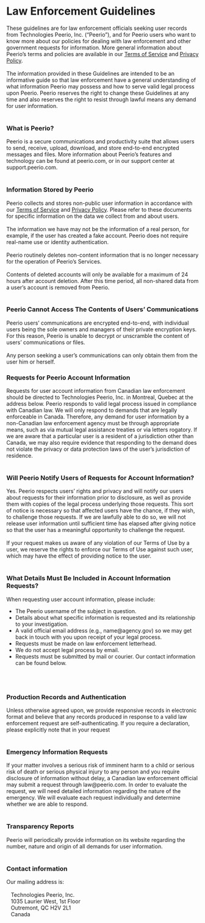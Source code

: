 <h1>Law Enforcement Guidelines</h1>

These guidelines are for law enforcement officials seeking user records from Technologies Peerio, Inc. (“Peerio”), and for Peerio users who want to know more about our policies for dealing with law enforcement and other government requests for information. More general information about Peerio’s terms and policies are available in our <a href="https://github.com/PeerioTechnologies/peerio-documentation/blob/master/Terms_of_Use.md">Terms of Service</a> and <a href="https://github.com/PeerioTechnologies/peerio-documentation/blob/master/Privacy_Policy.md">Privacy Policy</a>.
<br>
<br>The information provided in these Guidelines are intended to be an informative guide so that law enforcement have a general understanding of what information Peerio may possess and how to serve valid legal process upon Peerio. Peerio reserves the right to change these Guidelines at any time and also reserves the right to resist through lawful means any demand for user information. 
<br>
<br>
<h3>What is Peerio?</h3>
Peerio is a secure communications and productivity suite that allows users to send, receive, upload, download, and store end-to-end encrypted messages and files. More information about Peerio’s features and technology can be found at peerio.com, or in our support center at support.peerio.com.
<br>
<br>
<h3>Information Stored by Peerio</h3>
Peerio collects and stores non-public user information in accordance with our <a href="https://github.com/PeerioTechnologies/peerio-documentation/blob/master/Terms_of_Use.md">Terms of Service</a> and <a href="https://github.com/PeerioTechnologies/peerio-documentation/blob/master/Privacy_Policy.md">Privacy Policy</a>. Please refer to these documents for specific information on the data we collect from and about users.
<br>
<br>The information we have may not be the information of a real person, for example, if the user has created a fake account. Peerio does not require real-name use or identity authentication. 
<br>
<br>Peerio routinely deletes non-content information that is no longer necessary for the operation of Peerio’s Services. 
<br>
<br>Contents of deleted accounts will only be available for a maximum of 24 hours after account deletion. After this time period, all non-shared data from a user’s account is removed from Peerio.
<br>
<br>
<h3>Peerio Cannot Access The Contents of Users’ Communications</h3>
Peerio users’ communications are encrypted end-to-end, with individual users being the sole owners and managers of their private encryption keys. For this reason, Peerio is unable to decrypt or unscramble the content of users’ communications or files.
<br>
<br>Any person seeking a user’s communications can only obtain them from the user him or herself. 

<h3>Requests for Peerio Account Information</h3>
Requests for user account information from Canadian law enforcement should be directed to Technologies Peerio, Inc. in Montreal, Quebec at the address below. Peerio responds to valid legal process issued in compliance with Canadian law. We will only respond to demands that are legally enforceable in Canada. Therefore, any demand for user information by a non-Canadian law enforcement agency must be through appropriate means, such as via mutual legal assistance treaties or via letters rogatory. If we are aware that a particular user is a resident of a jurisdiction other than Canada, we may also require evidence that responding to the demand does not violate the privacy or data protection laws of the user’s jurisdiction of residence. 
<br>
<br>
<h3>Will Peerio Notify Users of Requests for Account Information?</h3>
Yes. Peerio respects users’ rights and privacy and will notify our users about requests for their information prior to disclosure, as well as provide them with copies of the legal process underlying those requests. This sort of notice is necessary so that affected users have the chance, if they wish, to challenge those requests. If we are lawfully able to do so, we will not release user information until sufficient time has elapsed after giving notice so that the user has a meaningful opportunity to challenge the request.
<br>
<br>If your request makes us aware of any violation of our Terms of Use by a user, we reserve the rights to enforce our Terms of Use against such user, which may have the effect of providing notice to the user.
<br>
<br>
<h3>What Details Must Be Included in Account Information Requests?</h3>
When requesting user account information, please include:
<ul>
  <li>The Peerio username of the subject in question.</li>
  <li>Details about what specific information is requested and its relationship to your investigation.</li>
  <li>A valid official email address (e.g., name@agency.gov) so we may get back in touch with you upon receipt of your legal process.</li>
  <li>Requests must be made on law enforcement letterhead.</li>
  <li>We do not accept legal process by email.</li>
  <li>Requests must be submitted by mail or courier. Our contact information can be found below.</li>
</ul>
<br>
<br>
<h3>Production Records and Authentication</h3>
Unless otherwise agreed upon, we provide responsive records in electronic format and believe that any records produced in response to a valid law enforcement request are self-authenticating. If you require a declaration, please explicitly note that in your request
<br>
<br>
<h3>Emergency Information Requests</h3>
If your matter involves a serious risk of imminent harm to a child or serious risk of death or serious physical injury to any person and you require disclosure of information without delay, a Canadian law enforcement official may submit a request through law@peerio.com. In order to evaluate the request, we will need detailed information regarding the nature of the emergency. We will evaluate each request individually and determine whether we are able to respond. 
<br>
<br>
<h3>Transparency Reports</h3>
Peerio will periodically provide information on its website regarding the number, nature and origin of all demands for user information. 
<br>
<br>
<h3>Contact information</h3>

Our mailing address is:
<br>
<br>&nbsp;&nbsp;&nbsp;Technologies Peerio, Inc.
<br>&nbsp;&nbsp;&nbsp;1035 Laurier West, 1st Floor
<br>&nbsp;&nbsp;&nbsp;Outremont, QC H2V 2L1
<br>&nbsp;&nbsp;&nbsp;Canada
